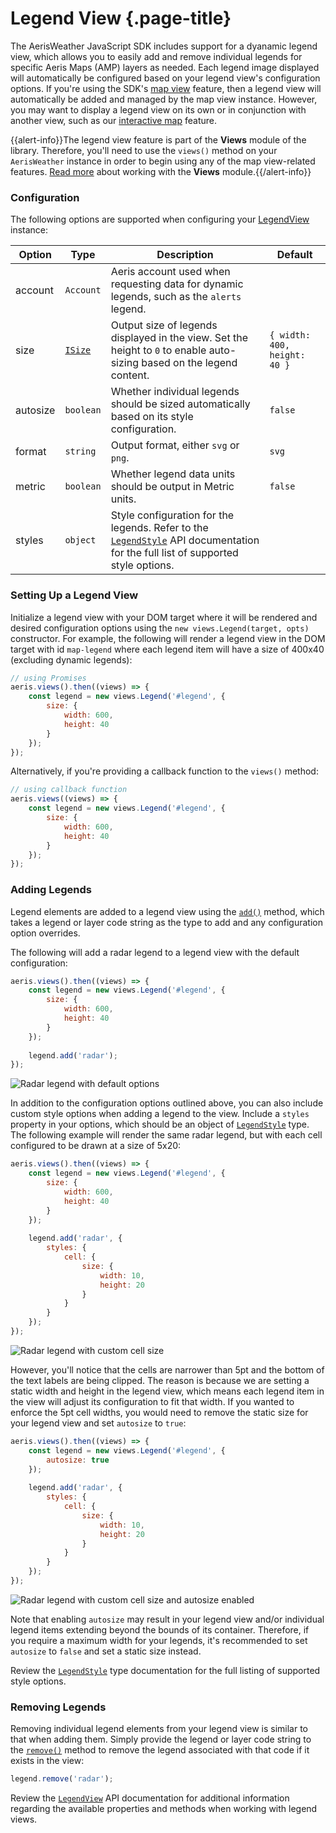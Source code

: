# Legend View {.page-title}
The AerisWeather JavaScript SDK includes support for a dyanamic legend view, which allows you to easily add and remove individual legends for specific Aeris Maps (AMP) layers as needed. Each legend image displayed will automatically be configured based on your legend view's configuration options. If you're using the SDK's [map view]({{base-url}}/map-view/) feature, then a legend view will automatically be added and managed by the map view instance. However, you may want to display a legend view on its own or in conjunction with another view, such as our [interactive map]({{base-url}}/interactive-map/) feature. 

{{alert-info}}The legend view feature is part of the **Views** module of the library. Therefore, you'll need to use the `views()` method on your `AerisWeather` instance in order to begin using any of the map view-related features. [Read more]({{base-url}}/getting-started/views-module/) about working with the **Views** module.{{/alert-info}}

### Configuration
The following options are supported when configuring your [LegendView]({{docs-url}}/classes/legendview.html) instance:

| Option | Type | Description | Default |
|---|---|---|---|
| account | `Account` | Aeris account used when requesting data for dynamic legends, such as the `alerts` legend. | |
| size | [`ISize`]({{docs-url}}/interfaces/isize.html) | Output size of legends displayed in the view. Set the height to `0` to enable auto-sizing based on the legend content. | `{ width: 400, height: 40 }` |
| autosize | `boolean` | Whether individual legends should be sized automatically based on its style configuration. | `false` |
| format | `string` | Output format, either `svg` or `png`. | `svg` |
| metric | `boolean` | Whether legend data units should be output in Metric units. | `false` |
| styles | `object` | Style configuration for the legends. Refer to the [`LegendStyle`]({{docs-url}}/globals.html#legendstyle) API documentation for the full list of supported style options. | |

### Setting Up a Legend View
Initialize a legend view with your DOM target where it will be rendered and desired configuration options using the `new views.Legend(target, opts)` constructor. For example, the following will render a legend view in the DOM target with id `map-legend` where each legend item will have a size of 400x40 (excluding dynamic legends):

```javascript
// using Promises
aeris.views().then((views) => {
    const legend = new views.Legend('#legend', {
        size: {
            width: 600,
            height: 40
        }
    });
});
```

Alternatively, if you're providing a callback function to the `views()` method:

```javascript
// using callback function
aeris.views((views) => {
    const legend = new views.Legend('#legend', {
        size: {
            width: 600,
            height: 40
        }
    });
});
```

### Adding Legends
Legend elements are added to a legend view using the [`add()`]({{docs-url}}/classes/legendview.html#add) method, which takes a legend or layer code string as the type to add and any configuration option overrides.

The following will add a radar legend to a legend view with the default configuration:

```javascript
aeris.views().then((views) => {
    const legend = new views.Legend('#legend', {
        size: {
            width: 600,
            height: 40
        }
    });
    
    legend.add('radar');
});
```

![Radar legend with default options]({{docs-url}}/img/awxjs-legendview-radar-default.png)

In addition to the configuration options outlined above, you can also include custom style options when adding a legend to the view. Include a `styles` property in your options, which should be an object of [`LegendStyle`]({{docs-url}}/globals.html#legendstyle) type. The following example will render the same radar legend, but with each cell configured to be drawn at a size of 5x20:

```javascript
aeris.views().then((views) => {
    const legend = new views.Legend('#legend', {
        size: {
            width: 600,
            height: 40
        }
    });
    
    legend.add('radar', {
        styles: {
            cell: {
                size: {
                    width: 10,
                    height: 20
                }
            }
        }
    });
});
```

![Radar legend with custom cell size]({{docs-url}}/img/awxjs-legendview-radar-cellsize-static.png)

However, you'll notice that the cells are narrower than 5pt and the bottom of the text labels are being clipped. The reason is because we are setting a static width and height in the legend view, which means each legend item in the view will adjust its configuration to fit that width. If you wanted to enforce the 5pt cell widths, you would need to remove the static size for your legend view and set `autosize` to `true`:

```javascript
aeris.views().then((views) => {
    const legend = new views.Legend('#legend', {
        autosize: true
    });
    
    legend.add('radar', {
        styles: {
            cell: {
                size: {
                    width: 10,
                    height: 20
                }
            }
        }
    });
});
```

![Radar legend with custom cell size and autosize enabled]({{docs-url}}/img/awxjs-legendview-radar-cellsize-auto.png)

Note that enabling `autosize` may result in your legend view and/or individual legend items extending beyond the bounds of its container. Therefore, if you require a maximum width for your legends, it's recommended to set `autosize` to `false` and set a static size instead.

Review the [`LegendStyle`]({{docs-url}}/globals.html#legendstyle) type documentation for the full listing of supported style options.

### Removing Legends
Removing individual legend elements from your legend view is similar to that when adding them. Simply provide the legend or layer code string to the [`remove()`]() method to remove the legend associated with that code if it exists in the view:

```javascript
legend.remove('radar');
```

Review the [`LegendView`]({{docs-url}}/classes/legendview.html) API documentation for additional information regarding the available properties and methods when working with legend views.